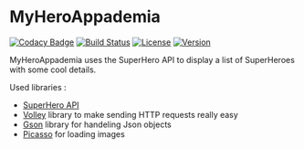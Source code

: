 # MyHeroAppademia

[![Codacy Badge](https://api.codacy.com/project/badge/Grade/200d65597c5641c7a30269b8a07ec0ad)](https://app.codacy.com/app/Yougourta/MyHeroAppademia?utm_source=github.com&utm_medium=referral&utm_content=Yougourta/MyHeroAppademia&utm_campaign=Badge_Grade_Dashboard)
[![Build Status](https://img.shields.io/travis/Yougourta/MyHeroAppademia/master.svg?style=flat-square)](https://travis-ci.org/Yougourta/SmartRecruit)
[![License](https://img.shields.io/github/license/Yougourta/MyHeroAppademia.svg?style=flat-square)](LICENSE)
[![Version](https://img.shields.io/github/tag/Yougourta/MyHeroAppademia.svg?label=version&style=flat-square)](build.gradle)

MyHeroAppademia uses the SuperHero API to display a list of SuperHeroes with some cool details.

Used libraries : 
- [SuperHero API](http://superheroapi.com/)
- [Volley](https://github.com/google/volley) library to make sending HTTP requests really easy 
- [Gson](https://github.com/google/gson) library for handeling Json objects 
- [Picasso](http://square.github.io/picasso/) for loading images
